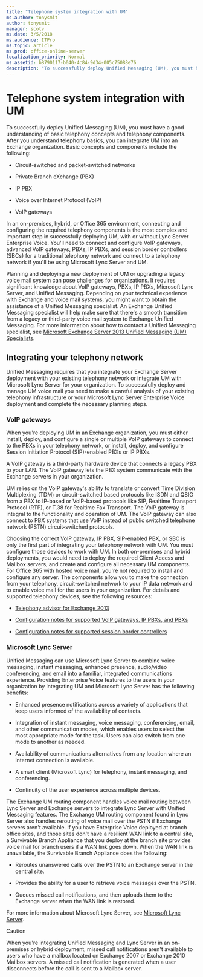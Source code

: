 ```yaml
---
title: "Telephone system integration with UM"
ms.author: tonysmit
author: tonysmit
manager: scotv
ms.date: 3/5/2018
ms.audience: ITPro
ms.topic: article
ms.prod: office-online-server
localization_priority: Normal
ms.assetid: b8790117-b040-4c84-9d34-005c75088e76
description: "To successfully deploy Unified Messaging (UM), you must have a good understanding of basic telephony concepts and telephony components. After you understand telephony basics, you can integrate UM into an Exchange organization. Basic concepts and components include the following:"
---
```


# Telephone system integration with UM

To successfully deploy Unified Messaging (UM), you must have a good understanding of basic telephony concepts and telephony components. After you understand telephony basics, you can integrate UM into an Exchange organization. Basic concepts and components include the following: 
  
- Circuit-switched and packet-switched networks
    
- Private Branch eXchange (PBX)
    
- IP PBX
    
- Voice over Internet Protocol (VoIP)
    
- VoIP gateways
    
In an on-premises, hybrid, or Office 365 environment, connecting and configuring the required telephony components is the most complex and important step in successfully deploying UM, with or without Lync Server Enterprise Voice. You'll need to connect and configure VoIP gateways, advanced VoIP gateways, PBXs, IP PBXs, and session border controllers (SBCs) for a traditional telephony network and connect to a telephony network if you'll be using Microsoft Lync Server and UM.
  
Planning and deploying a new deployment of UM or upgrading a legacy voice mail system can pose challenges for organizations. It requires significant knowledge about VoIP gateways, PBXs, IP PBXs, Microsoft Lync Server, and Unified Messaging. Depending on your technical experience with Exchange and voice mail systems, you might want to obtain the assistance of a Unified Messaging specialist. An Exchange Unified Messaging specialist will help make sure that there's a smooth transition from a legacy or third-party voice mail system to Exchange Unified Messaging. For more information about how to contact a Unified Messaging specialist, see [Microsoft Exchange Server 2013 Unified Messaging (UM) Specialists](http://go.microsoft.com/fwlink/p/?LinkId=262708).
  
## Integrating your telephony network

Unified Messaging requires that you integrate your Exchange Server deployment with your existing telephony network or integrate UM with Microsoft Lync Server for your organization. To successfully deploy and manage UM voice mail you need to make a careful analysis of your existing telephony infrastructure or your Microsoft Lync Server Enterprise Voice deployment and complete the necessary planning steps.
  
### VoIP gateways

When you're deploying UM in an Exchange organization, you must either install, deploy, and configure a single or multiple VoIP gateways to connect to the PBXs in your telephony network, or install, deploy, and configure Session Initiation Protocol (SIP)-enabled PBXs or IP PBXs. 
  
A VoIP gateway is a third-party hardware device that connects a legacy PBX to your LAN. The VoIP gateway lets the PBX system communicate with the Exchange servers in your organization.
  
UM relies on the VoIP gateway's ability to translate or convert Time Division Multiplexing (TDM) or circuit-switched based protocols like ISDN and QSIG from a PBX to IP-based or VoIP-based protocols like SIP, Realtime Transport Protocol (RTP), or T.38 for Realtime Fax Transport. The VoIP gateway is integral to the functionality and operation of UM. The VoIP gateway can also connect to PBX systems that use VoIP instead of public switched telephone network (PSTN) circuit-switched protocols.
  
Choosing the correct VoIP gateway, IP PBX, SIP-enabled PBX, or SBC is only the first part of integrating your telephony network with UM. You must configure those devices to work with UM. In both on-premises and hybrid deployments, you would need to deploy the required Client Access and Mailbox servers, and create and configure all necessary UM components. For Office 365 with hosted voice mail, you're not required to install and configure any server. The components allow you to make the connection from your telephony, circuit-switched network to your IP data network and to enable voice mail for the users in your organization. For details and supported telephony devices, see the following resources:
  
- [Telephony advisor for Exchange 2013](telephony-advisor-for-exchange-2013.md)
    
- [Configuration notes for supported VoIP gateways, IP PBXs, and PBXs](configuration-notes-for-voip-gateways.md)
    
- [Configuration notes for supported session border controllers](configuration-notes-for-session-border-controllers.md)
    
### Microsoft Lync Server

Unified Messaging can use Microsoft Lync Server to combine voice messaging, instant messaging, enhanced presence, audio/video conferencing, and email into a familiar, integrated communications experience. Providing Enterprise Voice features to the users in your organization by integrating UM and Microsoft Lync Server has the following benefits: 
  
- Enhanced presence notifications across a variety of applications that keep users informed of the availability of contacts.
    
- Integration of instant messaging, voice messaging, conferencing, email, and other communication modes, which enables users to select the most appropriate mode for the task. Users can also switch from one mode to another as needed.
    
- Availability of communications alternatives from any location where an Internet connection is available.
    
- A smart client (Microsoft Lync) for telephony, instant messaging, and conferencing.
    
- Continuity of the user experience across multiple devices.
    
The Exchange UM routing component handles voice mail routing between Lync Server and Exchange servers to integrate Lync Server with Unified Messaging features. The Exchange UM routing component found in Lync Server also handles rerouting of voice mail over the PSTN if Exchange servers aren't available. If you have Enterprise Voice deployed at branch office sites, and those sites don't have a resilient WAN link to a central site, a Survivable Branch Appliance that you deploy at the branch site provides voice mail for branch users if a WAN link goes down. When the WAN link is unavailable, the Survivable Branch Appliance does the following:
  
- Reroutes unanswered calls over the PSTN to an Exchange server in the central site.
    
- Provides the ability for a user to retrieve voice messages over the PSTN.
    
- Queues missed call notifications, and then uploads them to the Exchange server when the WAN link is restored.
    
For more information about Microsoft Lync Server, see [Microsoft Lync Server](https://go.microsoft.com/fwlink/p/?LinkId=265752).
  
> [!CAUTION]
> When you're integrating Unified Messaging and Lync Server in an on-premises or hybrid deployment, missed call notifications aren't available to users who have a mailbox located on Exchange 2007 or Exchange 2010 Mailbox servers. A missed call notification is generated when a user disconnects before the call is sent to a Mailbox server. 
  

